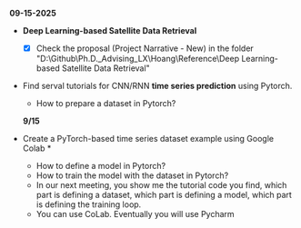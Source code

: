 **09-15-2025**
* **Deep Learning-based Satellite Data Retrieval**
  * [x] Check the proposal (Project Narrative - New) in the folder "D:\Github\Ph.D._Advising_LX\Hoang\Reference\Deep Learning-based Satellite Data Retrieval"
* Find serval tutorials for CNN/RNN **time series prediction** using Pytorch.
    * How to prepare a dataset in Pytorch?
 
  **9/15**

 * Create a PyTorch-based time series dataset example using Google Colab
    * 
    * How to define a model in Pytorch?
    * How to train the model with the dataset in Pytorch? 
    * In our next meeting, you show me the tutorial code you find, which part is defining a dataset, which part is defining a model, which part is defining the training loop.
    * You can use CoLab. Eventually you will use Pycharm
